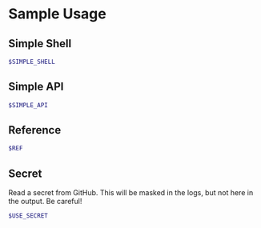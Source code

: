 # Sample Usage

## Simple Shell

```sh
$SIMPLE_SHELL
```

## Simple API

```sh
$SIMPLE_API
```
## Reference

```sh
$REF
```

## Secret

Read a secret from GitHub. This will be masked
in the logs, but not here in the output. Be careful!

```sh
$USE_SECRET
```

